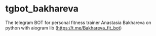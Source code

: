 # tgbot_bakhareva
The telegram BOT for personal fitness trainer Anastasia Bakhareva on python with aiogram lib
(https://t.me/Bakhareva_fit_bot)
